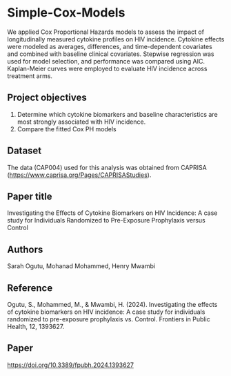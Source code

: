 # Simple-Cox-Models
We applied Cox Proportional Hazards models to assess the impact of longitudinally measured cytokine profiles on HIV incidence. 
Cytokine effects were modeled as averages, differences, and time-dependent covariates and combined with baseline clinical covariates. 
Stepwise regression was used for model selection, and performance was compared using AIC. 
Kaplan-Meier curves were employed to evaluate HIV incidence across treatment arms.
## Project objectives
1. Determine which cytokine biomarkers and baseline characteristics are most strongly associated with HIV incidence.
2. Compare the fitted Cox PH models
## Dataset
The data (CAP004) used for this analysis was obtained from CAPRISA (https://www.caprisa.org/Pages/CAPRISAStudies).
## Paper title
Investigating the Effects of Cytokine Biomarkers on HIV Incidence: A case study for Individuals Randomized to Pre-Exposure Prophylaxis versus Control
## Authors
Sarah Ogutu, Mohanad Mohammed, Henry Mwambi
## Reference 
Ogutu, S., Mohammed, M., \& Mwambi, H. (2024). Investigating the effects of cytokine biomarkers on HIV incidence: A case study for individuals randomized to pre-exposure prophylaxis vs. Control. Frontiers in Public Health, 12, 1393627. 
## Paper
https://doi.org/10.3389/fpubh.2024.1393627
